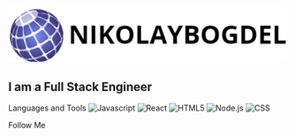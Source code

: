 ![Header](https://github.com/bogdelnikolaj/bogdelnikolaj/blob/main/assets/NB.png)

## I am a Full Stack Engineer

Languages and Tools
![Javascript](https://img.shields.io/badge/-Javascript-000000??style=for-the-badge&logo=Javascript)
![React](https://img.shields.io/badge/-React-000000??style=for-the-badge&logo=React)
![HTML5](https://img.shields.io/badge/-HTML5-000000??style=for-the-badge&logo=HTML5)
![Node.js](https://img.shields.io/badge/-Node.js-00b341??style=for-the-badge&logo=Node)
![CSS](https://img.shields.io/badge/-CSS-000000??style=for-the-badge&logo=CSS)


Follow Me